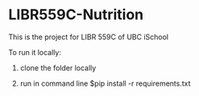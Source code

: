 # LIBR559C-Nutrition
This is the project for LIBR 559C of UBC iSchool

To run it locally:

1. clone the folder locally

2. run in command line
     $pip install -r requirements.txt
